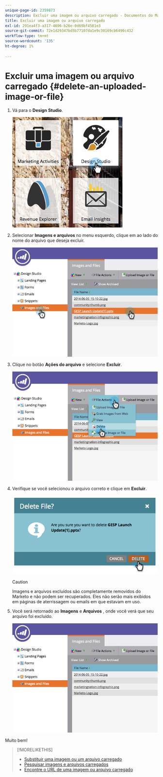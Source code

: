 ```yaml
---
unique-page-id: 2359873
description: Excluir uma imagem ou arquivo carregado - Documentos do Marketo - Documentação do produto
title: Excluir uma imagem ou arquivo carregado
exl-id: 291ea4f3-a317-4696-b26e-0d69bf4581e3
source-git-commit: 72e1d29347bd5b77107da1e9c30169cb6490c432
workflow-type: tm+mt
source-wordcount: '135'
ht-degree: 1%

---
```


# Excluir uma imagem ou arquivo carregado {#delete-an-uploaded-image-or-file}

1. Vá para o **Design** **Studio**.

   ![](assets/designstudio-5.png)

1. Selecionar **Imagens e arquivos** no menu esquerdo, clique em ao lado do nome do arquivo que deseja excluir.

   ![](assets/image2014-9-16-11-3a18-3a15.png)

1. Clique no botão **Ações do arquivo** e selecione **Excluir**.

   ![](assets/image2014-9-16-11-3a18-3a22.png)

1. Verifique se você selecionou o arquivo correto e clique em **Excluir**.

   ![](assets/image2014-9-16-11-3a18-3a30.png)

   >[!CAUTION]
   >
   >Imagens e arquivos excluídos são completamente removidos do Marketo e não podem ser recuperados.  Eles não serão mais exibidos em páginas de aterrissagem ou emails em que estavam em uso.

1. Você será retornado ao **Imagens** e **Arquivos** , onde você verá que seu arquivo foi excluído.

   ![](assets/image2014-9-16-11-3a19-3a0.png)

Muito bem!

>[!MORELIKETHIS]
>
>* [Substituir uma imagem ou um arquivo carregado](/help/marketo/product-docs/demand-generation/images-and-files/replace-an-uploaded-image-or-file.md)
>* [Pesquisar imagens e arquivos carregados](/help/marketo/product-docs/demand-generation/images-and-files/search-uploaded-images-and-files.md)
>* [Encontre o URL de uma imagem ou arquivo carregado](/help/marketo/product-docs/demand-generation/images-and-files/find-the-url-of-an-uploaded-image-or-file.md)

